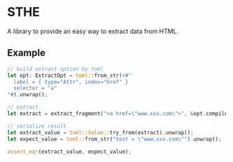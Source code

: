 # STHE
A library to provide an easy way to extract data from HTML.

## Example

```rust
// build extract option by toml
let opt: ExtractOpt = toml::from_str(r#"
  label = { type="Attr", index="href" }
  selector = "a"
"#).unwrap();

// extract
let extract = extract_fragment("<a href=\"www.xxx.com\">", &opt.compile().unwrap());

// serialize result
let extract_value = toml::Value::try_from(extract).unwrap();
let expect_value = toml::from_str("text = \"www.xxx.com\"").unwrap();

assert_eq!(extract_value, expect_value);
```
